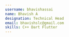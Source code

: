 ```yaml
---
username: bhavishassai
name: Bhavish A
designation: Technical Head
email: bhavishslc@gmail.com
skills: C++ Dart Flutter
---
```

